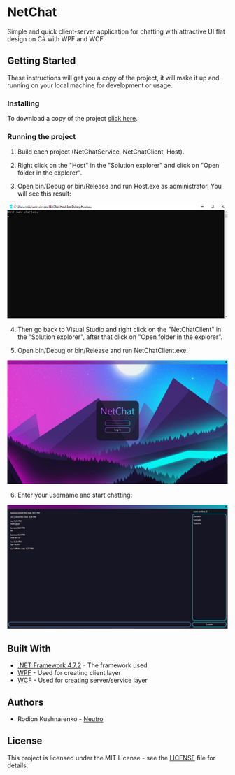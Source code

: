 # NetChat
Simple and quick client-server application for chatting with attractive UI flat design on C# with WPF and WCF.

## Getting Started
These instructions will get you a copy of the project, it will make it up and running on your local machine for development or usage.

### Installing
To download a copy of the project [click here](https://github.com/neutroo/NetChat/archive/refs/heads/master.zip).

### Running the project
1. Build each project (NetChatService, NetChatClient, Host).

2. Right click on the "Host" in the "Solution explorer" and click on "Open folder in the explorer".

3. Open bin/Debug or bin/Release and run Host.exe as administrator. You will see this result: 

<img src="https://raw.githubusercontent.com/Neutroo/NetChat/readme-screenshots/ReadmeScreenshots/Screenshot%202022-02-21%20201808.png" width="700">

4. Then go back to Visual Studio and right click on the "NetChatClient" in the "Solution explorer", after that click on "Open folder in the explorer".

5. Open bin/Debug or bin/Release and run NetChatClient.exe.

![loginPage](https://raw.githubusercontent.com/Neutroo/NetChat/readme-screenshots/ReadmeScreenshots/Screenshot%202021-12-13%20193349.png)

6. Enter your username and start chatting:

![chatPage](https://raw.githubusercontent.com/Neutroo/NetChat/readme-screenshots/ReadmeScreenshots/Screenshot%202022-02-21%20202649.png)

## Built With
* [.NET Framework 4.7.2](https://dotnet.microsoft.com/en-us/download/dotnet-framework/net472) - The framework used
* [WPF](https://docs.microsoft.com/ru-ru/visualstudio/designers/getting-started-with-wpf?view=vs-2022) - Used for creating client layer
* [WCF](https://docs.microsoft.com/ru-ru/dotnet/framework/wcf/whats-wcf) - Used for creating server/service layer

## Authors
* Rodion Kushnarenko - [Neutro](https://github.com/Neutroo)

## License
This project is licensed under the MIT License - see the [LICENSE](https://github.com/neutroo/NetChat/blob/master/LICENSE) file for details.
